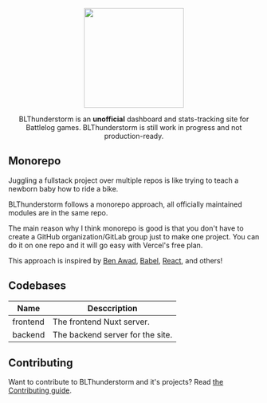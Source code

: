 <div> <p align="center"><img src="https://gitlab.com/BLThunderstorm/about/-/raw/master/brand/Twitter%20header/Twitter%20header.png" height="200px"/>
</p>
<p align="center">
BLThunderstorm is an <b>unofficial</b> dashboard and stats-tracking site for Battlelog games. BLThunderstorm is still work in progress and not production-ready.</p>

</div>

## Monorepo
Juggling a fullstack project over multiple repos is like trying to teach a newborn baby how to ride a bike.

BLThunderstorm follows a monorepo approach, all officially maintained modules are in the same repo.

The main reason why I think monorepo is good is that you don't have to create a GitHub organization/GitLab group just to make one project. You can do it on one repo and it will go easy with Vercel's free plan.

This approach is inspired by [Ben Awad](https://github.com/benawad/dogehouse), [Babel](https://github.com/babel/babel/), [React](https://github.com/facebook/react/), and others!

## Codebases

| Name | Desccription | 
| ----- | ------- | 
| frontend | The frontend Nuxt server. |
| backend | The backend server for the site. | 


## Contributing
Want to contribute to BLThunderstorm and it's projects?
Read [the Contributing guide](./CONTRIBUTING.md).